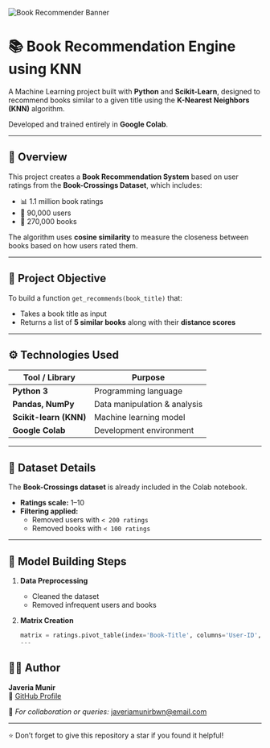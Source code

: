 <!-- 🖼️ Banner -->
![Book Recommender Banner](assets/book_recommender_banner.png)

# 📚 Book Recommendation Engine using KNN

A Machine Learning project built with **Python** and **Scikit-Learn**, designed to recommend books similar to a given title using the **K-Nearest Neighbors (KNN)** algorithm.

Developed and trained entirely in **Google Colab**.

---

## 🧠 Overview

This project creates a **Book Recommendation System** based on user ratings from the **Book-Crossings Dataset**, which includes:

- 📊 1.1 million book ratings  
- 👤 90,000 users  
- 📘 270,000 books  

The algorithm uses **cosine similarity** to measure the closeness between books based on how users rated them.

---

## 🎯 Project Objective

To build a function `get_recommends(book_title)` that:
- Takes a book title as input  
- Returns a list of **5 similar books** along with their **distance scores**

---

## ⚙️ Technologies Used

| Tool / Library | Purpose |
|-----------------|----------|
| **Python 3** | Programming language |
| **Pandas, NumPy** | Data manipulation & analysis |
| **Scikit-learn (KNN)** | Machine learning model |
| **Google Colab** | Development environment |

---

## 🧩 Dataset Details

The **Book-Crossings dataset** is already included in the Colab notebook.

- **Ratings scale:** 1–10  
- **Filtering applied:**  
  - Removed users with `< 200 ratings`  
  - Removed books with `< 100 ratings`

---

## 🧠 Model Building Steps

1. **Data Preprocessing**
   - Cleaned the dataset
   - Removed infrequent users and books

2. **Matrix Creation**
   ```python
   matrix = ratings.pivot_table(index='Book-Title', columns='User-ID', values='Book-Rating').fillna(0)
   ---

## 👩‍💻 Author

**Javeria Munir**  
🔗 [GitHub Profile](https://github.com/javeriamunir-dev)

📧 *For collaboration or queries:* [javeriamunirbwn@email.com](mailto:javeriamunirbwn@email.com)

---
⭐ Don’t forget to give this repository a star if you found it helpful!

